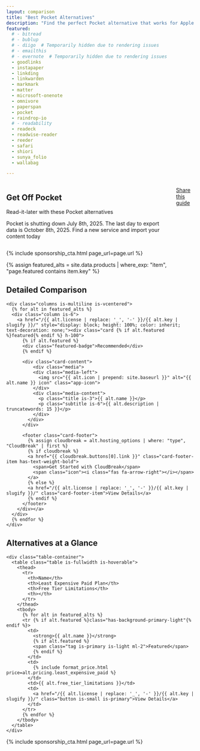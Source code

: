 ```yaml
---
layout: comparison
title: "Best Pocket Alternatives"
description: "Find the perfect Pocket alternative that works for Apple devices. Compare features, pricing, and hosting options."
featured:
  # - bitread
  # - bublup
  # - diigo  # Temporarily hidden due to rendering issues
  # - emailthis
  # - evernote  # Temporarily hidden due to rendering issues
  - goodlinks
  - instapaper
  - linkding
  - linkwarden
  - markmark
  - matter
  - microsoft-onenote
  - omnivore
  - paperspan
  - pocket
  - raindrop-io
  # - readability
  - readeck
  - readwise-reader
  - reeder
  - safari
  - shiori
  - sunya_folio
  - wallabag

---
```


<!-- Hero Section -->
<section class="hero is-medium">
  <div class="hero-body">
    <div class="container">
      <div class="columns is-vcentered">
        <div class="column is-7">
          <h1 class="title is-1 has-text-white">Get Off Pocket</h1>
          <p class="subtitle is-4 has-text-white-ter">Read-it-later with these Pocket alternatives</p>
          <p class="has-text-white-ter">Pocket is shutting down July 8th, 2025.  The last day to export data is October 8th, 2025.  Find a new service and import your content today</p>
        </div>
        <div class="column is-5 has-text-centered">
          <span class="icon is-large has-text-white">
            <i class="fab fa-get-pocket fa-5x"></i>
          </span>
          <p class="mt-5 has-text-white-ter has-text-weight-bold"><a href="https://sharelette.cloudbreak.app/?url=https%3A%2F%2Fgetoffpocket.com%2F%3Futm_medium%3Dreferral%26utm_source%3Dsharelette%26rby%3Dsharelette&text=Get%20Off%20Pocket%3A%20A%20Guide%20to%20Pocket%20Alternatives" class="button is-primary"><i class="fa-solid fa-share-nodes mr-3"></i> Share this guide</a></p>
        </div>
      </div>
    </div>
  </div>
</section>

{% include sponsorship_cta.html page_url=page.url %}

<!--
<section class="section">
  <div class="container">
<div class="columns is-centered">
    <div class="column is-half">
        <div class="card" style="border: 2px solid hsl(48, 100%, 67%); margin-bottom: 1.5rem;">
            <div class="card-header" style="background-color: hsl(48, 100%, 67%);">
                <p class="card-header-title has-text-dark" style="font-weight: bold;">
                    Gold Sponsor
                </p>
            </div>
            <div class="card-content">
                <p class="title is-4"><a href="https://pleiades.app/products/folio">Pleiades Folio</a></p>
                <p class="subtitle is-6">Less than $1/month</p>
                <div class="content">
                    <p>Open-source read-it-later and annotation tool.</p>
                    <p>Pleiades Folio is a new, open-source project for saving articles, highlighting text, and adding notes. It's currently under development and looking for contributors.</p>
                    <p>
                        <a href="https://pleiades.app/products/folio" class="button is-warning">Learn More</a>
                        <a href="https://pleiades.app/products/folio#subscribe" class="button is-primary">Subscribe</a>
                    </p>
                </div>
            </div>
        </div>
    </div>
</div>
</div>
</section>
-->

{% assign featured_alts = site.data.products | where_exp: "item", "page.featured contains item.key" %}

<!-- Detailed Alternatives -->
<section class="section has-background-light">
  <div class="container">
    <h2 class="title is-3 has-text-centered mb-5">Detailed Comparison</h2>
    
    <div class="columns is-multiline is-vcentered">
      {% for alt in featured_alts %}
      <div class="column is-6">
        <a href="/{{ alt.license | replace: '_', '-' }}/{{ alt.key | slugify }}/" style="display: block; height: 100%; color: inherit; text-decoration: none;"><div class="card {% if alt.featured %}featured{% endif %} h-100">
          {% if alt.featured %}
          <div class="featured-badge">Recommended</div>
          {% endif %}
          
          <div class="card-content">
              <div class="media">
              <div class="media-left">
                <img src="{{ alt.icon | prepend: site.baseurl }}" alt="{{ alt.name }} icon" class="app-icon">
              </div>
              <div class="media-content">
                <p class="title is-3">{{ alt.name }}</p>
                <p class="subtitle is-6">{{ alt.description | truncatewords: 15 }}</p>
              </div>
            </div>
          </div>
          
          <footer class="card-footer">
            {% assign cloudbreak = alt.hosting_options | where: "type", "CloudBreak" | first %}
            {% if cloudbreak %}
            <a href="{{ cloudbreak.buttons[0].link }}" class="card-footer-item has-text-weight-bold">
              <span>Get Started with CloudBreak</span>
              <span class="icon"><i class="fas fa-arrow-right"></i></span>
            </a>
            {% else %}
            <a href="/{{ alt.license | replace: '_', '-' }}/{{ alt.key | slugify }}/" class="card-footer-item">View Details</a>
            {% endif %}
          </footer>
        </div></a>
      </div>
      {% endfor %}
    </div>
  </div>
</section>

<!-- Quick Comparison Table -->
<section class="section">
  <div class="container">
    <h2 class="title is-3 has-text-centered mb-5">Alternatives at a Glance</h2>
    
    <div class="table-container">
      <table class="table is-fullwidth is-hoverable">
        <thead>
          <tr>
            <th>Name</th>
            <th>Least Expensive Paid Plan</th>
            <th>Free Tier Limitations</th>
            <th></th>
          </tr>
        </thead>
        <tbody>
          {% for alt in featured_alts %}
          <tr {% if alt.featured %}class="has-background-primary-light"{% endif %}>
            <td>
              <strong>{{ alt.name }}</strong>
              {% if alt.featured %}
              <span class="tag is-primary is-light ml-2">Featured</span>
              {% endif %}
            </td>
            <td>
              {% include format_price.html price=alt.pricing.least_expensive_paid %}
            </td>
            <td>{{ alt.free_tier_limitations }}</td>
            <td>
              <a href="/{{ alt.license | replace: '_', '-' }}/{{ alt.key | slugify }}/" class="button is-small is-primary">View Details</a>
            </td>
          </tr>
          {% endfor %}
        </tbody>
      </table>
    </div>
  </div>
</section>

{% include sponsorship_cta.html page_url=page.url %}
